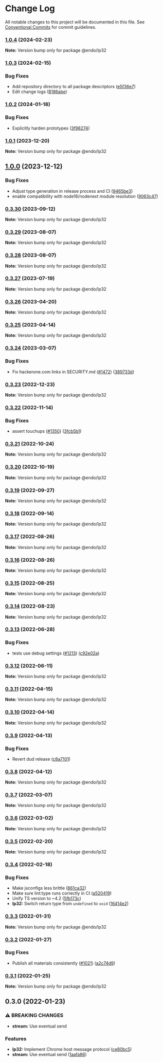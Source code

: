 # Change Log

All notable changes to this project will be documented in this file.
See [Conventional Commits](https://conventionalcommits.org) for commit guidelines.

### [1.0.4](https://github.com/endojs/endo/compare/@endo/lp32@1.0.3...@endo/lp32@1.0.4) (2024-02-23)

**Note:** Version bump only for package @endo/lp32





### [1.0.3](https://github.com/endojs/endo/compare/@endo/lp32@1.0.2...@endo/lp32@1.0.3) (2024-02-15)


### Bug Fixes

* Add repository directory to all package descriptors ([e5f36e7](https://github.com/endojs/endo/commit/e5f36e7a321c13ee25e74eb74d2a5f3d7517119c))
* Edit change logs ([8186abe](https://github.com/endojs/endo/commit/8186abe62ed60c8db92ef8ddd39891dcf2863ee4))



### [1.0.2](https://github.com/endojs/endo/compare/@endo/lp32@1.0.1...@endo/lp32@1.0.2) (2024-01-18)


### Bug Fixes

* Explicitly harden prototypes ([3f98274](https://github.com/endojs/endo/commit/3f9827429dc79105230e8f5377dcc6a14038e9f5))



### [1.0.1](https://github.com/endojs/endo/compare/@endo/lp32@1.0.0...@endo/lp32@1.0.1) (2023-12-20)

**Note:** Version bump only for package @endo/lp32





## [1.0.0](https://github.com/endojs/endo/compare/@endo/lp32@0.3.30...@endo/lp32@1.0.0) (2023-12-12)


### Bug Fixes

* Adjust type generation in release process and CI ([9465be3](https://github.com/endojs/endo/commit/9465be369e53167815ca444f6293a8e9eb48501d))
* enable compatibility with node16/nodenext module resolution ([9063c47](https://github.com/endojs/endo/commit/9063c47a2016a8ed3ae371646c7b81e47006a091))



### [0.3.30](https://github.com/endojs/endo/compare/@endo/lp32@0.3.29...@endo/lp32@0.3.30) (2023-09-12)

**Note:** Version bump only for package @endo/lp32





### [0.3.29](https://github.com/endojs/endo/compare/@endo/lp32@0.3.27...@endo/lp32@0.3.29) (2023-08-07)

**Note:** Version bump only for package @endo/lp32





### [0.3.28](https://github.com/endojs/endo/compare/@endo/lp32@0.3.27...@endo/lp32@0.3.28) (2023-08-07)

**Note:** Version bump only for package @endo/lp32





### [0.3.27](https://github.com/endojs/endo/compare/@endo/lp32@0.3.26...@endo/lp32@0.3.27) (2023-07-19)

**Note:** Version bump only for package @endo/lp32





### [0.3.26](https://github.com/endojs/endo/compare/@endo/lp32@0.3.25...@endo/lp32@0.3.26) (2023-04-20)

**Note:** Version bump only for package @endo/lp32

### [0.3.25](https://github.com/endojs/endo/compare/@endo/lp32@0.3.24...@endo/lp32@0.3.25) (2023-04-14)

**Note:** Version bump only for package @endo/lp32

### [0.3.24](https://github.com/endojs/endo/compare/@endo/lp32@0.3.23...@endo/lp32@0.3.24) (2023-03-07)

### Bug Fixes

- Fix hackerone.com links in SECURITY.md ([#1472](https://github.com/endojs/endo/issues/1472)) ([389733d](https://github.com/endojs/endo/commit/389733dbc7a74992f909c38d27ea7e8e68623959))

### [0.3.23](https://github.com/endojs/endo/compare/@endo/lp32@0.3.22...@endo/lp32@0.3.23) (2022-12-23)

**Note:** Version bump only for package @endo/lp32

### [0.3.22](https://github.com/endojs/endo/compare/@endo/lp32@0.3.21...@endo/lp32@0.3.22) (2022-11-14)

### Bug Fixes

- assert touchups ([#1350](https://github.com/endojs/endo/issues/1350)) ([3fcb5b1](https://github.com/endojs/endo/commit/3fcb5b117eccb326c6c81339ae6a293a6bcaa9d4))

### [0.3.21](https://github.com/endojs/endo/compare/@endo/lp32@0.3.20...@endo/lp32@0.3.21) (2022-10-24)

**Note:** Version bump only for package @endo/lp32

### [0.3.20](https://github.com/endojs/endo/compare/@endo/lp32@0.3.19...@endo/lp32@0.3.20) (2022-10-19)

**Note:** Version bump only for package @endo/lp32

### [0.3.19](https://github.com/endojs/endo/compare/@endo/lp32@0.3.18...@endo/lp32@0.3.19) (2022-09-27)

**Note:** Version bump only for package @endo/lp32

### [0.3.18](https://github.com/endojs/endo/compare/@endo/lp32@0.3.17...@endo/lp32@0.3.18) (2022-09-14)

**Note:** Version bump only for package @endo/lp32

### [0.3.17](https://github.com/endojs/endo/compare/@endo/lp32@0.3.16...@endo/lp32@0.3.17) (2022-08-26)

**Note:** Version bump only for package @endo/lp32

### [0.3.16](https://github.com/endojs/endo/compare/@endo/lp32@0.3.15...@endo/lp32@0.3.16) (2022-08-26)

**Note:** Version bump only for package @endo/lp32

### [0.3.15](https://github.com/endojs/endo/compare/@endo/lp32@0.3.14...@endo/lp32@0.3.15) (2022-08-25)

**Note:** Version bump only for package @endo/lp32

### [0.3.14](https://github.com/endojs/endo/compare/@endo/lp32@0.3.13...@endo/lp32@0.3.14) (2022-08-23)

**Note:** Version bump only for package @endo/lp32

### [0.3.13](https://github.com/endojs/endo/compare/@endo/lp32@0.3.12...@endo/lp32@0.3.13) (2022-06-28)

### Bug Fixes

- tests use debug settings ([#1213](https://github.com/endojs/endo/issues/1213)) ([c92e02a](https://github.com/endojs/endo/commit/c92e02aa70c2687abdf4c8fd8dd661e221c0e9fe))

### [0.3.12](https://github.com/endojs/endo/compare/@endo/lp32@0.3.11...@endo/lp32@0.3.12) (2022-06-11)

**Note:** Version bump only for package @endo/lp32

### [0.3.11](https://github.com/endojs/endo/compare/@endo/lp32@0.3.10...@endo/lp32@0.3.11) (2022-04-15)

**Note:** Version bump only for package @endo/lp32

### [0.3.10](https://github.com/endojs/endo/compare/@endo/lp32@0.3.9...@endo/lp32@0.3.10) (2022-04-14)

**Note:** Version bump only for package @endo/lp32

### [0.3.9](https://github.com/endojs/endo/compare/@endo/lp32@0.3.8...@endo/lp32@0.3.9) (2022-04-13)

### Bug Fixes

- Revert dud release ([c8a7101](https://github.com/endojs/endo/commit/c8a71017d8d7af10a97909c9da9c5c7e59aed939))

### [0.3.8](https://github.com/endojs/endo/compare/@endo/lp32@0.3.7...@endo/lp32@0.3.8) (2022-04-12)

**Note:** Version bump only for package @endo/lp32

### [0.3.7](https://github.com/endojs/endo/compare/@endo/lp32@0.3.6...@endo/lp32@0.3.7) (2022-03-07)

**Note:** Version bump only for package @endo/lp32

### [0.3.6](https://github.com/endojs/endo/compare/@endo/lp32@0.3.5...@endo/lp32@0.3.6) (2022-03-02)

**Note:** Version bump only for package @endo/lp32

### [0.3.5](https://github.com/endojs/endo/compare/@endo/lp32@0.3.4...@endo/lp32@0.3.5) (2022-02-20)

**Note:** Version bump only for package @endo/lp32

### [0.3.4](https://github.com/endojs/endo/compare/@endo/lp32@0.3.3...@endo/lp32@0.3.4) (2022-02-18)

### Bug Fixes

- Make jsconfigs less brittle ([861ca32](https://github.com/endojs/endo/commit/861ca32a72f0a48410fd93b1cbaaad9139590659))
- Make sure lint:type runs correctly in CI ([a520419](https://github.com/endojs/endo/commit/a52041931e72cb7b7e3e21dde39c099cc9f262b0))
- Unify TS version to ~4.2 ([5fb173c](https://github.com/endojs/endo/commit/5fb173c05c9427dca5adfe66298c004780e8b86c))
- **lp32:** Switch return type from `undefined` to `void` ([16414e2](https://github.com/endojs/endo/commit/16414e2310675525ff3c72ccb4eb43b0d1e226a6))

### [0.3.3](https://github.com/endojs/endo/compare/@endo/lp32@0.3.2...@endo/lp32@0.3.3) (2022-01-31)

**Note:** Version bump only for package @endo/lp32

### [0.3.2](https://github.com/endojs/endo/compare/@endo/lp32@0.3.1...@endo/lp32@0.3.2) (2022-01-27)

### Bug Fixes

- Publish all materials consistently ([#1021](https://github.com/endojs/endo/issues/1021)) ([a2c74d9](https://github.com/endojs/endo/commit/a2c74d9de68a325761d62e1b2187a117ef884571))

### [0.3.1](https://github.com/endojs/endo/compare/@endo/lp32@0.3.0...@endo/lp32@0.3.1) (2022-01-25)

**Note:** Version bump only for package @endo/lp32

## 0.3.0 (2022-01-23)

### ⚠ BREAKING CHANGES

- **stream:** Use eventual send

### Features

- **lp32:** Implement Chrome host message protocol ([ce80bc5](https://github.com/endojs/endo/commit/ce80bc53a038e96a5a0bf7c0221da05fe6e4243f))
- **stream:** Use eventual send ([1aafa86](https://github.com/endojs/endo/commit/1aafa86e7de1f0e05e3b2a065a8d06a4c7f2add1))
